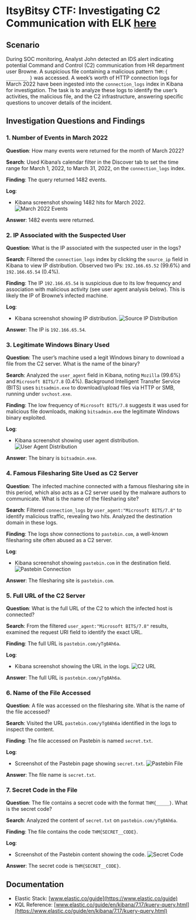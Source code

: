 

# ItsyBitsy CTF: Investigating C2 Communication with ELK [here](https://tryhackme.com/room/itsybitsy)

## Scenario

During SOC monitoring, Analyst John detected an IDS alert indicating potential Command and Control (C2) communication from HR department user Browne. A suspicious file containing a malicious pattern `THM:{ ________ }` was accessed. A week’s worth of HTTP connection logs for March 2022 have been ingested into the `connection_logs` index in Kibana for investigation. The task is to analyze these logs to identify the user’s activities, the malicious file, and the C2 infrastructure, answering specific questions to uncover details of the incident.

## Investigation Questions and Findings

### 1. Number of Events in March 2022
**Question**: How many events were returned for the month of March 2022?

**Search**: Used Kibana’s calendar filter in the Discover tab to set the time range for March 1, 2022, to March 31, 2022, on the `connection_logs` index.

**Finding**: The query returned 1482 events.

**Log**:
- Kibana screenshot showing 1482 hits for March 2022.
![March 2022 Events](1.png)

**Answer**: 1482 events were returned.

### 2. IP Associated with the Suspected User
**Question**: What is the IP associated with the suspected user in the logs?

**Search**: Filtered the `connection_logs` index by clicking the `source_ip` field in Kibana to view IP distribution. Observed two IPs: `192.166.65.52` (99.6%) and `192.166.65.54` (0.4%).

**Finding**: The IP `192.166.65.54` is suspicious due to its low frequency and association with malicious activity (see user agent analysis below). This is likely the IP of Browne’s infected machine.

**Log**:
- Kibana screenshot showing IP distribution.
![Source IP Distribution](2.png)

**Answer**: The IP is `192.166.65.54`.

### 3. Legitimate Windows Binary Used
**Question**: The user’s machine used a legit Windows binary to download a file from the C2 server. What is the name of the binary?

**Search**: Analyzed the `user_agent` field in Kibana, noting `Mozilla` (99.6%) and `Microsoft BITS/7.8` (0.4%). Background Intelligent Transfer Service (BITS) uses `bitsadmin.exe` to download/upload files via HTTP or SMB, running under `svchost.exe`.

**Finding**: The low frequency of `Microsoft BITS/7.8` suggests it was used for malicious file downloads, making `bitsadmin.exe` the legitimate Windows binary exploited.

**Log**:
- Kibana screenshot showing user agent distribution.
![User Agent Distribution](3.png)

**Answer**: The binary is `bitsadmin.exe`.

### 4. Famous Filesharing Site Used as C2 Server
**Question**: The infected machine connected with a famous filesharing site in this period, which also acts as a C2 server used by the malware authors to communicate. What is the name of the filesharing site?

**Search**: Filtered `connection_logs` by `user_agent:"Microsoft BITS/7.8"` to identify malicious traffic, revealing two hits. Analyzed the destination domain in these logs.

**Finding**: The logs show connections to `pastebin.com`, a well-known filesharing site often abused as a C2 server.

**Log**:
- Kibana screenshot showing `pastebin.com` in the destination field.
![Pastebin Connection](4.png)

**Answer**: The filesharing site is `pastebin.com`.

### 5. Full URL of the C2 Server
**Question**: What is the full URL of the C2 to which the infected host is connected?

**Search**: From the filtered `user_agent:"Microsoft BITS/7.8"` results, examined the request URI field to identify the exact URL.

**Finding**: The full URL is `pastebin.com/yTg0Ah6a`.

**Log**:
- Kibana screenshot showing the URL in the logs.
![C2 URL](5.png)

**Answer**: The full URL is `pastebin.com/yTg0Ah6a`.

### 6. Name of the File Accessed
**Question**: A file was accessed on the filesharing site. What is the name of the file accessed?

**Search**: Visited the URL `pastebin.com/yTg0Ah6a` identified in the logs to inspect the content.

**Finding**: The file accessed on Pastebin is named `secret.txt`.

**Log**:
- Screenshot of the Pastebin page showing `secret.txt`.
![Pastebin File](6.png)

**Answer**: The file name is `secret.txt`.

### 7. Secret Code in the File
**Question**: The file contains a secret code with the format `THM{_____}`. What is the secret code?

**Search**: Analyzed the content of `secret.txt` on `pastebin.com/yTg0Ah6a`.

**Finding**: The file contains the code `THM{SECRET__CODE}`.

**Log**:
- Screenshot of the Pastebin content showing the code.
![Secret Code](6.png)

**Answer**: The secret code is `THM{SECRET__CODE}`.


## Documentation
- Elastic Stack: [www.elastic.co/guide](https://www.elastic.co/guide)
- KQL Reference: [www.elastic.co/guide/en/kibana/7.17/kuery-query.html](https://www.elastic.co/guide/en/kibana/7.17/kuery-query.html)

